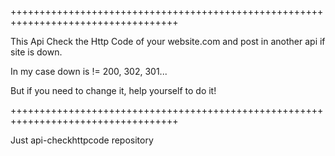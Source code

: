 +++++++++++++++++++++++++++++++++++++++++++++++++++++++++++++++++++++++++++++++++++

This Api Check the Http Code of your website.com and post in another api if site is down.

In my case down is != 200, 302, 301...

But if you need to change it, help yourself to do it!

+++++++++++++++++++++++++++++++++++++++++++++++++++++++++++++++++++++++++++++++++++

Just api-checkhttpcode repository
